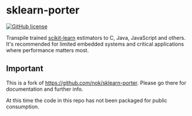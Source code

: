 
# sklearn-porter

[![GitHub license](https://img.shields.io/pypi/l/sklearn-porter.svg)](https://raw.githubusercontent.com/nok/sklearn-porter/master/license.txt)

Transpile trained [scikit-learn](https://github.com/scikit-learn/scikit-learn) estimators to C, Java, JavaScript and others.<br>It's recommended for limited embedded systems and critical applications where performance matters most.


## Important
This is a fork of https://github.com/nok/sklearn-porter. Please go there for documentation and further info. 

At this time the code in this repo has not been packaged for public consumption.


